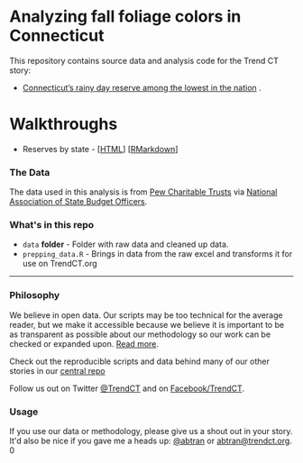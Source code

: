 
# Analyzing fall foliage colors in Connecticut

This repository contains source data and analysis code for the Trend CT story:

*   [Connecticut’s rainy day reserve among the lowest in the nation](http://trendct.org/2016/10/04/connecticuts-rainy-day-still-below-pre-recession-levels/) .

# Walkthroughs

* Reserves by state - [[HTML](http://trendct-data.github.io/ct-reserves)] [[RMarkdown](https://github.com/trendct-data/ct-reserves/blob/master/index.Rmd)] 

### The Data

The data used in this analysis is from [Pew Charitable Trusts](http://www.pewtrusts.org/en/multimedia/data-visualizations/2014/fiscal-50#ind5) via [National Association of State Budget Officers](https://nasbo.connectedcommunity.org/mainsite/reports-data/fiscal-survey-of-states).

### What's in this repo

* `data` **folder** - Folder with raw data and cleaned up data.
* `prepping_data.R` - Brings in data from the raw excel and transforms it for use on TrendCT.org

----

### Philosophy

We believe in open data. Our scripts may be too technical for the average reader, but we make it accessible because we believe it is important to be as transparent as possible about our methodology so our work can be checked or expanded upon. [Read more](http://www.trendct.org/data).

Check out the reproducible scripts and data behind many of our other stories in our [central repo](https://github.com/trendct-data)

Follow us out on Twitter [@TrendCT](http://www.trendct.org) and on [Facebook/TrendCT](https://www.facebook.com/trendct/).

### Usage

If you use our data or methodology, please give us a shout out in your story. It'd also be nice if you gave me a heads up: [@abtran](http://www.twitter.com/abtran) or abtran@trendct.org.
0
